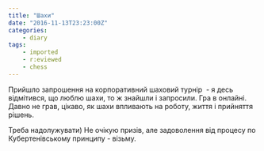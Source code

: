 ```yaml
---
title: "Шахи"
date: "2016-11-13T23:23:00Z"
categories:
    - diary
tags:
    - imported
    - r:eviewed
    - chess
---
```


Прийшло запрошення на корпоративний шаховий турнір  - я десь відмітився, що люблю шахи, то ж знайшли і запросили. Гра в онлайні. Давно не грав, цікаво, як шахи впливають на роботу, життя і прийняття рішень.  

Треба надолужувати) Не очікую призів, але задоволення від процесу по Кубертенівському принципу - візьму.

